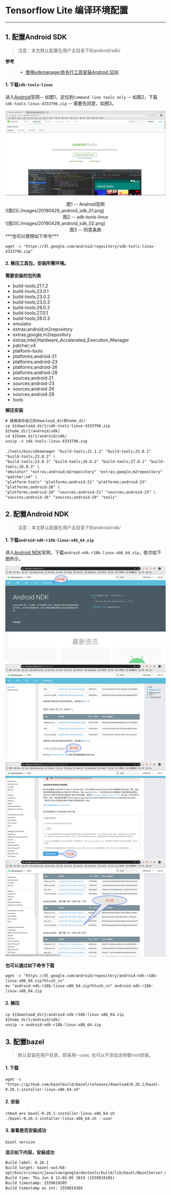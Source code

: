 # Tensorflow Lite 编译环境配置
---

## 1. 配置Android SDK
> 注意：本文默认配置在用户主目录下的android/sdk/

**参考**
> - [使用sdkmanager命令行工具安装Android SDK](https://majing.io/posts/10000004651173)

#### 1. 下载`sdk-tools-linux`

进入[Android](https://developer.android.com/studio)官网-- 如图1，定位到`Command line tools only` -- 如图2，下载`sdk-tools-linux-4333796.zip` -- 需要先同意，如图3。

![图1](./images/20190429_android_sdk_00.png)
<center>图1 -- Android官网</center>
![图2](./images/20190429_android_sdk_01.png)
<center>图2 -- sdk-tools-linux</center>
![图3](./images/20190429_android_sdk_02.png)
<center>图3 -- 同意条款</center>
***也可以使用如下命令***

	wget -c "https://dl.google.com/android/repository/sdk-tools-linux-4333796.zip"

#### 2. 解压工具包，安装所需环境。

**需要安装的包列表**	

- build-tools;21.1.2 
- build-tools;23.0.1 
- build-tools;23.0.2
- build-tools;23.0.3
- build-tools;26.0.2
- build-tools;27.0.1
- build-tools;28.0.3
- emulator
- extras;android;m2repository
- extras;google;m2repository
- extras;intel;Hardware_Accelerated_Execution_Manager
- patcher;v4
- platform-tools
- platforms;android-21
- platforms;android-23
- platforms;android-26
- platforms;android-28
- sources;android-21
- sources;android-23
- sources;android-26
- sources;android-28
- tools

**解压安装**

	# 替换成你自己的download_dir和home_dir
	cp ${download_dir}/sdk-tools-linux-4333796.zip ${home_dir}/android/sdk/
	cd ${home_dir}/android/sdk/
	unzip -x sdk-tools-linux-4333796.zip
	
	./tools/bin/sdkmanager "build-tools;21.1.2" "build-tools;23.0.1" "build-tools;23.0.2" \
	"build-tools;23.0.3" "build-tools;26.0.2" "build-tools;27.0.1" "build-tools;28.0.3" \
	"emulator" "extras;android;m2repository" "extras;google;m2repository" "patcher;v4" \
	"platform-tools" "platforms;android-21" "platforms;android-23" "platforms;android-26" \
	"platforms;android-28" "sources;android-21" "sources;android-23" \
	"sources;android-26" "sources;android-28" "tools"

## 2. 配置Android NDK
> 注意：本文默认配置在用户主目录下的android/ndk/

#### 1. 下载`android-ndk-r18b-linux-x86_64.zip`
进入[Android NDK](https://developer.android.com/ndk)官网，下载`android-ndk-r18b-linux-x86_64.zip`，依次如下图所示。

![图1](./images/2020_01_03_android_ndk_01.png)
![图2](./images/2020_01_03_android_ndk_02.png)
![图3](./images/2020_01_03_android_ndk_03.png)
![图4](./images/2020_01_03_android_ndk_04.png)

**也可以通过如下命令下载**

	wget -c "https://dl.google.com/android/repository/android-ndk-r18b-linux-x86_64.zip?hl=zh_cn"
	mv "android-ndk-r18b-linux-x86_64.zip?hl=zh_cn" android-ndk-r18b-linux-x86_64.zip

#### 2. 解压

	cp ${download_dir}/android-ndk-r18b-linux-x86_64.zip ${home_dir}/android/sdk/
	unzip -x android-ndk-r18b-linux-x86_64.zip

## 3. 配置bazel
> 默认安装在用户目录，即采用--user, 也可以不添加该参数root安装。

#### 1. 下载

	wget -c "https://github.com/bazelbuild/bazel/releases/download/0.26.1/bazel-0.26.1-installer-linux-x86_64.sh"

#### 2. 安装

	chmod a+x bazel-0.26.1-installer-linux-x86_64.sh
	./bazel-0.26.1-installer-linux-x86_64.sh --user

#### 3. 查看是否安装成功

	bazel version

**显示如下内容，安装成功**

	Build label: 0.26.1
	Build target: bazel-out/k8-opt/bin/src/main/java/com/google/devtools/build/lib/bazel/BazelServer_deploy.jar
	Build time: Thu Jun 6 11:05:05 2019 (1559819105)
	Build timestamp: 1559819105
	Build timestamp as int: 1559819105